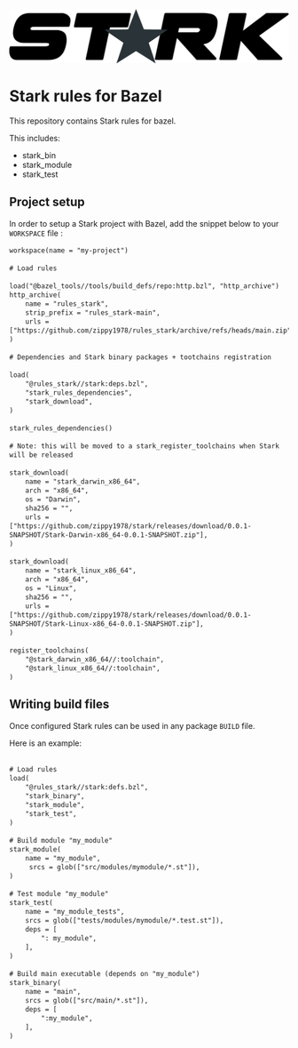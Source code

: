 ![Stark](https://github.com/zippy1978/stark/raw/main/logo/StarkLogoDark.png)

# Stark rules for Bazel

This repository contains Stark rules for bazel.

This includes:

- stark_bin
- stark_module
- stark_test

## Project setup

In order to setup a Stark project with Bazel, add the snippet below to your ``WORKSPACE`` file :

```bzl
workspace(name = "my-project")

# Load rules

load("@bazel_tools//tools/build_defs/repo:http.bzl", "http_archive")
http_archive(
    name = "rules_stark",
    strip_prefix = "rules_stark-main",
    urls = ["https://github.com/zippy1978/rules_stark/archive/refs/heads/main.zip"],
)

# Dependencies and Stark binary packages + tootchains registration

load(
    "@rules_stark//stark:deps.bzl", 
    "stark_rules_dependencies",
    "stark_download", 
)

stark_rules_dependencies()

# Note: this will be moved to a stark_register_toolchains when Stark will be released

stark_download(
    name = "stark_darwin_x86_64",
    arch = "x86_64",
    os = "Darwin",
    sha256 = "",
    urls = ["https://github.com/zippy1978/stark/releases/download/0.0.1-SNAPSHOT/Stark-Darwin-x86_64-0.0.1-SNAPSHOT.zip"],
)

stark_download(
    name = "stark_linux_x86_64",
    arch = "x86_64",
    os = "Linux",
    sha256 = "",
    urls = ["https://github.com/zippy1978/stark/releases/download/0.0.1-SNAPSHOT/Stark-Linux-x86_64-0.0.1-SNAPSHOT.zip"],
)

register_toolchains(
    "@stark_darwin_x86_64//:toolchain",
    "@stark_linux_x86_64//:toolchain",
)
```

## Writing build files

Once configured Stark rules can be used in any package ``BUILD`` file.

Here is an example:

```bzl

# Load rules
load(
    "@rules_stark//stark:defs.bzl",
    "stark_binary",
    "stark_module",
    "stark_test",
)

# Build module "my_module"
stark_module(
    name = "my_module",
	 srcs = glob(["src/modules/mymodule/*.st"]),
)

# Test module "my_module"
stark_test(
    name = "my_module_tests",
    srcs = glob(["tests/modules/mymodule/*.test.st"]),
    deps = [
        ": my_module",
    ],
)

# Build main executable (depends on "my_module")
stark_binary(
    name = "main",
    srcs = glob(["src/main/*.st"]),
    deps = [
        ":my_module",
    ],
)

```
